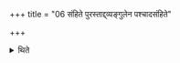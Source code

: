 +++
title = "06 संहिते पुरस्ताद्द्व्यङ्गुलेन पश्चादसंहिते"

+++

<details><summary>थिते</summary>

संहिते पुरस्ताद्द्व्यङ्गुलेन पश्चादसंहिते भवतः ६
</details>
